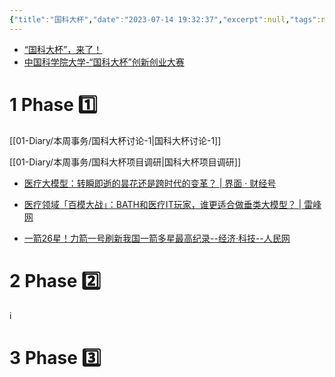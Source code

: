 ```yaml
---
{"title":"国科大杯","date":"2023-07-14 19:32:37","excerpt":null,"tags":null,"rating":"⭐","status":"inprogress","destination":null,"share":false,"obsidianUIMode":"source","type":"project","topic":null,"project":null,"dg-publish":true,"permalink":"/01-diary///","dgPassFrontmatter":true}
---
```



* [“国科大杯”，来了！](https://mp.weixin.qq.com/s/EPg4Fqj-__v8-SpfA38-FQ)
* [中国科学院大学-“国科大杯”创新创业大赛](http://ucasstar.sie.ac.cn/#/home)


# 1 Phase 1️⃣
[[01-Diary/本周事务/国科大杯讨论-1\|国科大杯讨论-1]]

[[01-Diary/本周事务/国科大杯项目调研\|国科大杯项目调研]]

* [医疗大模型：转瞬即逝的昙花还是跨时代的变革？ | 界面 · 财经号](https://m.jiemian.com/article/9713395.html)
* [医疗领域「百模大战」：BATH和医疗IT玩家，谁更适合做垂类大模型？ | 雷峰网](https://www.leiphone.com/category/healthai/k4RMy262vfpfHIXW.html)

* [一箭26星！力箭一号刷新我国一箭多星最高纪录--经济·科技--人民网](http://finance.people.com.cn/n1/2023/0607/c1004-40008515.html)


# 2 Phase 2️⃣
i


# 3 Phase 3️⃣




